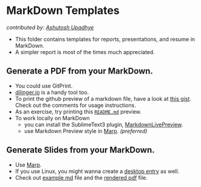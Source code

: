 # MarkDown Templates
_contributed by: [Ashutosh Upadhye](https://github.com/ashutosh2411)_

* This folder contains templates for reports, presentations, and resume in MarkDown. 
* A simpler report is most of the times much appreciated. 

## Generate a PDF from your MarkDown. 

* You could use GitPrint. 
* [dilinger.io](https://dillinger.io/) is a handy tool too. 
* To print the github preview of a markdown file, have a look at [this gist](https://gist.github.com/ashutosh2411/a97c815edafa4cfd5a25c67db389f43a). Check out the comments for usage instructions. 
* As an exercise, try printing this [`README.md`](https://github.com/ashutosh2411/templates/blob/master/markdown/README.md) preview. 
* To work locally on MarkDown 
	* you can install the SublimeText3 plugin, [MarkdownLivePreview](https://packagecontrol.io/packages/MarkdownLivePreview). 
	* use Markdown Preview style in [Marp](https://yhatt.github.io/marp/). _(preferred)_

## Generate Slides from your MarkDown.

* Use [Marp](https://github.com/yhatt/marp#usage).
* If you use Linux, you might wanna create a [desktop entry](https://gist.github.com/ashutosh2411/013949bdc3afd3695ab27ed67512c844) as well. 
* Check out [example md](slides.md) file and the [rendered pdf](slides.pdf) file. 

